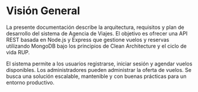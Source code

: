 # Visión General

La presente documentación describe la arquitectura, requisitos y plan de desarrollo del sistema de Agencia de Viajes. El objetivo es ofrecer una API REST basada en Node.js y Express que gestione vuelos y reservas utilizando MongoDB bajo los principios de Clean Architecture y el ciclo de vida RUP.

El sistema permite a los usuarios registrarse, iniciar sesión y agendar vuelos disponibles. Los administradores pueden administrar la oferta de vuelos. Se busca una solución escalable, mantenible y con buenas prácticas para un entorno productivo.
